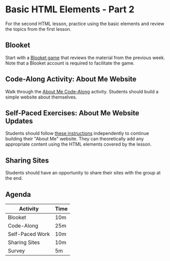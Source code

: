 # Basic HTML Elements - Part 2
For the second HTML lesson, practice using the basic elements and review the topics from the first lesson.

## Blooket
Start with a [Blooket game](https://dashboard.blooket.com/set/63052a4dd30f31a865ea4da6) that reviews the material from the previous week. Note that a Blooket account is required to facilitate the game.

## Code-Along Activity: About Me Website
Walk through the [About Me Code-Along](AboutMeCodeAlong.md) activity. Students should build a simple website about themselves.

## Self-Paced Exercises: About Me Website Updates
Students should follow [these instructions](AboutMeSelfPaced.md) independently to continue building their "About Me" website. They can theoretically add any appropriate content using the HTML elements covered by the lesson.

## Sharing Sites
Students should have an opportunity to share their sites with the group at the end.

## Agenda

| Activity | Time |
|-|-|
| Blooket | 10m |
| Code-Along | 25m |
| Self-Paced Work | 10m |
| Sharing Sites | 10m |
| Survey | 5m |
